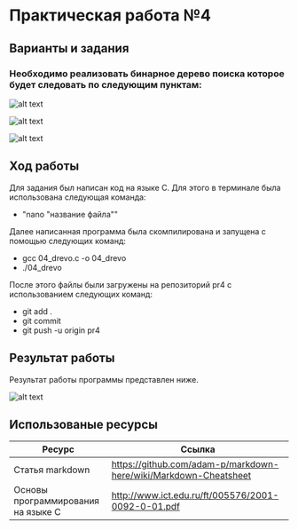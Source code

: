 # Практическая работа №4 
## Варианты и задания 
### Необходимо реализовать бинарное дерево поиска которое будет следовать по следующим пунктам: 
![alt text](https://pp.userapi.com/c847121/v847121821/1df94b/rnwdwu7ScRg.jpg)

![alt text](https://pp.userapi.com/c854424/v854424356/20d06/mcSh4Ub5-i4.jpg)

![alt text](https://pp.userapi.com/c846321/v846321330/1e6bdd/Rd-F4-QwI-A.jpg)


## Ход работы 
Для задания был написан код на языке С. Для этого в терминале была использована следующая команда: 

* "nano "название файла"" 

Далее написанная программа была скомпилирована и запущена с помощью следующих команд: 

* gcc 04_drevo.c -o 04_drevo 
* ./04_drevo 

После этого файлы были загружены на репозиторий pr4 с использованием следующих команд: 

* git add . 
* git commit 
* git push -u origin pr4 

## Результат работы 
Результат работы программы представлен ниже. 

![alt text](https://pp.userapi.com/c854328/v854328497/22904/fOHhRKqThkg.jpg)

## Использованые ресурсы 

| Ресурс          | Ссылка                                                           |
| ------------    | -----------------------------------------------------------------|
| Статья markdown | https://github.com/adam-p/markdown-here/wiki/Markdown-Cheatsheet |
| Основы программирования на языке С         | http://www.ict.edu.ru/ft/005576/2001-0092-0-01.pdf               |
